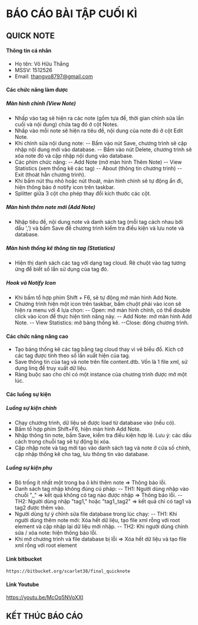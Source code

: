 BÁO CÁO BÀI TẬP CUỐI KÌ
================


QUICK NOTE
-----------------
#### Thông tin cá nhân
- Họ tên: Võ Hữu Thắng
- MSSV: 1512526
- Email: thangvo8797@gmail.com

#### Các chức năng làm được
##### Màn hình chính (View Note)
- Nhấp vào tag sẽ hiện ra các note (gồm tựa đề, thời gian chỉnh sửa lần cuối và nội dung) chứa tag đó ở cột Notes.
- Nhấp vào mỗi note sẽ hiện ra tiêu đề, nội dung của note đó ở cột Edit Note.
- Khi chỉnh sửa nội dung note:
-- Bấm vào nút Save, chương trình sẽ cập nhập nội dung mới vào database.
-- Bấm vào nút Delete, chương trình sẽ xóa note đó và cập nhập nội dung vào database.
- Các phím chức năng:
--  Add Note (mở màn hình Thêm Note)
-- View Statistics (xem thống kê các tag)
-- About (thông tin chương trình) 
-- Exit (thoát hẳn chương trình).
- Khi bấm nút thu nhỏ hoặc nút thoát, màn hình chính sẽ tự động ẩn đi, hiện thông báo ở notify icon trên taskbar.
- Splitter giữa 3 cột cho phép thay đổi kích thước các cột.

##### Màn hình thêm note mới (Add Note)
- Nhập tiêu đề, nội dung note và danh sách tag (mỗi tag cách nhau bởi dấu ',') và bấm Save để chương trình kiểm tra điều kiện và lưu note và database.

##### Màn hình thống kê thông tin tag (Statistics)
- Hiện thị danh sách các tag với dạng tag cloud. Rê chuột vào tag tương ứng để biết số lần sử dụng của tag đó.

##### Hook và Notify Icon
- Khi bấm tổ hợp phím Shift + F6, sẽ tự động mở màn hình Add Note.
- Chương trình hiện một icon trên taskbar, bấm chuột phải vào icon sẽ hiện ra menu với 4 lựa chọn:
-- Open: mở màn hình chính, có thể double click vào icon để thực hiện tính năng này.
-- Add Note: mở màn hình Add Note.
-- View Statistics: mở bảng thống kê.
--Close: đóng chương trình.

#### Các chức năng nâng cao
- Tạo bảng thống kê các tag bằng tag cloud thay vì vẽ biểu đồ. Kích cỡ các tag được tính theo số lần xuất hiện của tag.
- Save thông tin của tag và note trên file content.dtb. Vốn là 1 file xml, sử dụng linq để truy xuất dữ liệu.
- Ràng buộc sao cho chỉ có một instance của chương trình được mở một lúc.

#### Các luồng sự kiện
##### Luồng sự kiện chính
- Chạy chương trình, dữ liệu sẽ được load từ database vào (nếu có).
- Bấm tổ hợp phím Shift+F6, hiện màn hình Add Note.
- Nhập thông tin note, bấm Save, kiểm tra điều kiện hợp lệ. Lưu ý: các dấu cách trong chuỗi tag sẽ tự động bị xóa.
- Cập nhập note và tag mới tạo vào danh sách tag và note ở cửa số chính, cập nhập thống kê cho tag, lưu thông tin vào database.

##### Luồng sự kiện phụ
- Bỏ trống ít nhất một trong ba ô khi thêm note => Thông báo lỗi.
- Danh sách tag nhập không đúng cú pháp:
-- TH1: Người dùng nhập vào chuỗi ",," => kết quả không có tag nào được nhập => Thông báo lỗi.
-- TH2: Người dùng nhập "tag1," hoặc "tag1,,tag2" => kết quả chỉ có tag1 và tag2 được thêm vào.
- Người dùng tự ý chỉnh sửa file database trong lúc chạy:
-- TH1: Khi người dùng thêm note mới: Xóa hết dữ liệu, tạo file xml rỗng với root element và cập nhập lại dữ liệu mới nhập.
-- TH2: Khi người dùng chỉnh sửa / xóa note: hiện thông báo lỗi.
- Khi mở chương trình và file database bị lỗi => Xóa hết dữ liệu và tạo file xml rỗng với root element

#### Link bitbucket
```
https://bitbucket.org/scarlet38/final_quicknote
```

#### Link Youtube
https://youtu.be/McOq5NVoXXI

KẾT THÚC BÁO CÁO
-----------------
